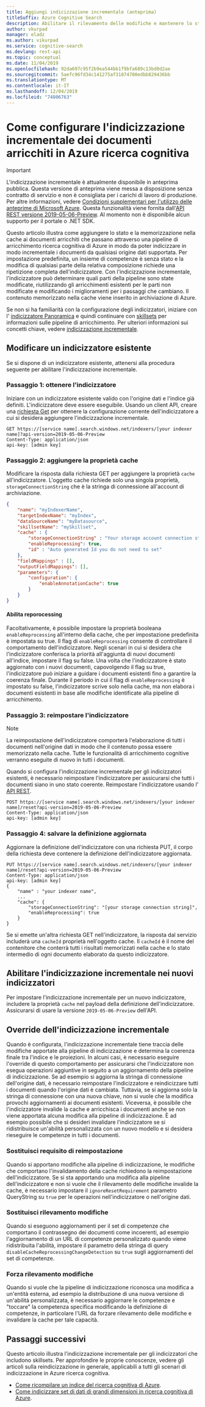 ```yaml
---
title: Aggiungi indicizzazione incrementale (anteprima)
titleSuffix: Azure Cognitive Search
description: Abilitare il rilevamento delle modifiche e mantenere lo stato del contenuto arricchito per l'elaborazione controllata in un Skills cognitivo. Questa funzionalità è attualmente in anteprima pubblica.
author: vkurpad
manager: eladz
ms.author: vikurpad
ms.service: cognitive-search
ms.devlang: rest-api
ms.topic: conceptual
ms.date: 11/04/2019
ms.openlocfilehash: 92da697c95f2b9ea544bb1f9bfa689c13bd0d2ae
ms.sourcegitcommit: 5aefc96fd34c141275af31874700edbb829436bb
ms.translationtype: MT
ms.contentlocale: it-IT
ms.lasthandoff: 12/04/2019
ms.locfileid: "74806763"
---
```

# <a name="how-to-set-up-incremental-indexing-of-enriched-documents-in-azure-cognitive-search"></a>Come configurare l'indicizzazione incrementale dei documenti arricchiti in Azure ricerca cognitiva

> [!IMPORTANT] 
> L'indicizzazione incrementale è attualmente disponibile in anteprima pubblica. Questa versione di anteprima viene messa a disposizione senza contratto di servizio e non è consigliata per i carichi di lavoro di produzione. Per altre informazioni, vedere [Condizioni supplementari per l'utilizzo delle anteprime di Microsoft Azure](https://azure.microsoft.com/support/legal/preview-supplemental-terms/). Questa funzionalità viene fornita dall'[API REST versione 2019-05-06-Preview](search-api-preview.md). Al momento non è disponibile alcun supporto per il portale o .NET SDK.

Questo articolo illustra come aggiungere lo stato e la memorizzazione nella cache ai documenti arricchiti che passano attraverso una pipeline di arricchimento ricerca cognitiva di Azure in modo da poter indicizzare in modo incrementale i documenti da qualsiasi origine dati supportata. Per impostazione predefinita, un insieme di competenze è senza stato e la modifica di qualsiasi parte della relativa composizione richiede una ripetizione completa dell'indicizzatore. Con l'indicizzazione incrementale, l'indicizzatore può determinare quali parti della pipeline sono state modificate, riutilizzando gli arricchimenti esistenti per le parti non modificate e modificando i miglioramenti per i passaggi che cambiano. Il contenuto memorizzato nella cache viene inserito in archiviazione di Azure.

Se non si ha familiarità con la configurazione degli indicizzatori, iniziare con l' [indicizzatore Panoramica](search-indexer-overview.md) e quindi continuare con [skillsets](cognitive-search-working-with-skillsets.md) per informazioni sulle pipeline di arricchimento. Per ulteriori informazioni sui concetti chiave, vedere [indicizzazione incrementale](cognitive-search-incremental-indexing-conceptual.md).

## <a name="modify-an-existing-indexer"></a>Modificare un indicizzatore esistente

Se si dispone di un indicizzatore esistente, attenersi alla procedura seguente per abilitare l'indicizzazione incrementale.

### <a name="step-1-get-the-indexer"></a>Passaggio 1: ottenere l'indicizzatore

Iniziare con un indicizzatore esistente valido con l'origine dati e l'indice già definiti. L'indicizzatore deve essere eseguibile. Usando un client API, creare una [richiesta Get](https://docs.microsoft.com/rest/api/searchservice/get-indexer) per ottenere la configurazione corrente dell'indicizzatore a cui si desidera aggiungere l'indicizzazione incrementale.

```http
GET https://[service name].search.windows.net/indexers/[your indexer name]?api-version=2019-05-06-Preview
Content-Type: application/json
api-key: [admin key]
```

### <a name="step-2-add-the-cache-property"></a>Passaggio 2: aggiungere la proprietà cache

Modificare la risposta dalla richiesta GET per aggiungere la proprietà `cache` all'indicizzatore. L'oggetto cache richiede solo una singola proprietà, `storageConnectionString` che è la stringa di connessione all'account di archiviazione. 

```json
{
    "name": "myIndexerName",
    "targetIndexName": "myIndex",
    "dataSourceName": "myDatasource",
    "skillsetName": "mySkillset",
    "cache" : {
        "storageConnectionString" : "Your storage account connection string",
        "enableReprocessing": true,
        "id" : "Auto generated Id you do not need to set"
    },
    "fieldMappings" : [],
    "outputFieldMappings": [],
    "parameters": {
        "configuration": {
            "enableAnnotationCache": true
        }
    }
}
```
#### <a name="enable-reporocessing"></a>Abilita reporocessing

Facoltativamente, è possibile impostare la proprietà booleana `enableReprocessing` all'interno della cache, che per impostazione predefinita è impostata su true. Il flag di `enableReprocessing` consente di controllare il comportamento dell'indicizzatore. Negli scenari in cui si desidera che l'indicizzatore conferisca la priorità all'aggiunta di nuovi documenti all'indice, impostare il flag su false. Una volta che l'indicizzatore è stato aggiornato con i nuovi documenti, capovolgendo il flag su true, l'indicizzatore può iniziare a guidare i documenti esistenti fino a garantire la coerenza finale. Durante il periodo in cui il flag di `enableReprocessing` è impostato su false, l'indicizzatore scrive solo nella cache, ma non elabora i documenti esistenti in base alle modifiche identificate alla pipeline di arricchimento.

### <a name="step-3-reset-the-indexer"></a>Passaggio 3: reimpostare l'indicizzatore

> [!NOTE]
> La reimpostazione dell'indicizzatore comporterà l'elaborazione di tutti i documenti nell'origine dati in modo che il contenuto possa essere memorizzato nella cache. Tutte le funzionalità di arricchimento cognitive verranno eseguite di nuovo in tutti i documenti.
>

Quando si configura l'indicizzazione incrementale per gli indicizzatori esistenti, è necessario reimpostare l'indicizzatore per assicurarsi che tutti i documenti siano in uno stato coerente. Reimpostare l'indicizzatore usando l' [API REST](https://docs.microsoft.com/rest/api/searchservice/reset-indexer).

```http
POST https://[service name].search.windows.net/indexers/[your indexer name]/reset?api-version=2019-05-06-Preview
Content-Type: application/json
api-key: [admin key]
```

### <a name="step-4-save-the-updated-definition"></a>Passaggio 4: salvare la definizione aggiornata

Aggiornare la definizione dell'indicizzatore con una richiesta PUT, il corpo della richiesta deve contenere la definizione dell'indicizzatore aggiornata.

```http
PUT https://[service name].search.windows.net/indexers/[your indexer name]/reset?api-version=2019-05-06-Preview
Content-Type: application/json
api-key: [admin key]
{
    "name" : "your indexer name",
    ...
    "cache": {
        "storageConnectionString": "[your storage connection string]",
        "enableReprocessing": true
    }
}
```

Se si emette un'altra richiesta GET nell'indicizzatore, la risposta dal servizio includerà una `cacheId` proprietà nell'oggetto cache. Il `cacheId` è il nome del contenitore che conterrà tutti i risultati memorizzati nella cache e lo stato intermedio di ogni documento elaborato da questo indicizzatore.

## <a name="enable-incremental-indexing-on-new-indexers"></a>Abilitare l'indicizzazione incrementale nei nuovi indicizzatori

Per impostare l'indicizzazione incrementale per un nuovo indicizzatore, includere la proprietà `cache` nel payload della definizione dell'indicizzatore. Assicurarsi di usare la versione `2019-05-06-Preview` dell'API.

## <a name="overriding-incremental-indexing"></a>Override dell'indicizzazione incrementale

Quando è configurata, l'indicizzazione incrementale tiene traccia delle modifiche apportate alla pipeline di indicizzazione e determina la coerenza finale tra l'indice e le proiezioni. In alcuni casi, è necessario eseguire l'override di questo comportamento per assicurarsi che l'indicizzatore non esegua operazioni aggiuntive in seguito a un aggiornamento della pipeline di indicizzazione. Se ad esempio si aggiorna la stringa di connessione dell'origine dati, è necessario reimpostare l'indicizzatore e reindicizzare tutti i documenti quando l'origine dati è cambiata. Tuttavia, se si aggiorna solo la stringa di connessione con una nuova chiave, non si vuole che la modifica provochi aggiornamenti ai documenti esistenti. Viceversa, è possibile che l'indicizzatore invalide la cache e arricchisca i documenti anche se non viene apportata alcuna modifica alla pipeline di indicizzazione. È ad esempio possibile che si desideri invalidare l'indicizzatore se si ridistribuisce un'abilità personalizzata con un nuovo modello e si desidera rieseguire le competenze in tutti i documenti.

### <a name="override-reset-requirement"></a>Sostituisci requisito di reimpostazione

Quando si apportano modifiche alla pipeline di indicizzazione, le modifiche che comportano l'invalidamento della cache richiedono la reimpostazione dell'indicizzatore. Se si sta apportando una modifica alla pipeline dell'indicizzatore e non si vuole che il rilevamento delle modifiche invalide la cache, è necessario impostare il `ignoreResetRequirement` parametro QueryString su `true` per le operazioni nell'indicizzatore o nell'origine dati.

### <a name="override-change-detection"></a>Sostituisci rilevamento modifiche

Quando si eseguono aggiornamenti per il set di competenze che comportano il contrassegno dei documenti come incoerenti, ad esempio l'aggiornamento di un URL di competenze personalizzato quando viene ridistribuita l'abilità, impostare il parametro della stringa di query `disableCacheReprocessingChangeDetection` su `true` sugli aggiornamenti del set di competenze.

### <a name="force-change-detection"></a>Forza rilevamento modifiche

Quando si vuole che la pipeline di indicizzazione riconosca una modifica a un'entità esterna, ad esempio la distribuzione di una nuova versione di un'abilità personalizzata, è necessario aggiornare le competenze e "toccare" la competenza specifica modificando la definizione di competenze, in particolare l'URL da forzare rilevamento delle modifiche e invalidare la cache per tale capacità.

## <a name="next-steps"></a>Passaggi successivi

Questo articolo illustra l'indicizzazione incrementale per gli indicizzatori che includono skillsets. Per approfondire le proprie conoscenze, vedere gli articoli sulla reindicizzazione in generale, applicabili a tutti gli scenari di indicizzazione in Azure ricerca cognitiva.

+ [Come ricompilare un indice del ricerca cognitiva di Azure](search-howto-reindex.md). 
+ [Come indicizzare set di dati di grandi dimensioni in ricerca cognitiva di Azure](search-howto-large-index.md). 
